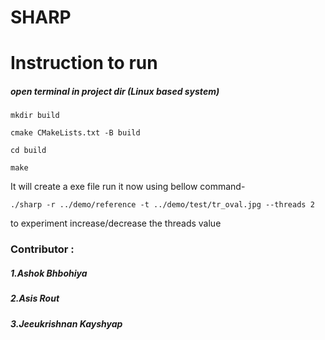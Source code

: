 # SHARP

# Instruction to run
##### open terminal in project dir (Linux based system)
``mkdir build``

``cmake CMakeLists.txt -B build``

``cd build``

``make``

It will create a exe file
run it now using bellow command-

``./sharp -r ../demo/reference -t ../demo/test/tr_oval.jpg --threads 2`` 

to experiment increase/decrease the threads value




### Contributor :
##### 1.Ashok Bhbohiya
##### 2.Asis Rout
##### 3.Jeeukrishnan Kayshyap
